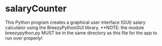 # salaryCounter
This Python program creates a graphical user interface (GUI) salary calculator using the BreezyPythonGUI library.
**NOTE: the module breezypython.py MUST be in the same directory as this file for the app to run over properly!
